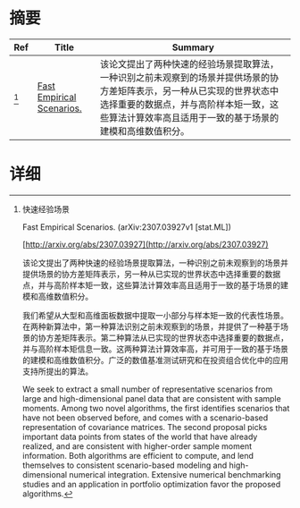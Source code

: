# 摘要

| Ref | Title | Summary |
| --- | --- | --- |
| [^1] | [Fast Empirical Scenarios.](http://arxiv.org/abs/2307.03927) | 该论文提出了两种快速的经验场景提取算法，一种识别之前未观察到的场景并提供场景的协方差矩阵表示，另一种从已实现的世界状态中选择重要的数据点，并与高阶样本矩一致，这些算法计算效率高且适用于一致的基于场景的建模和高维数值积分。 |

# 详细

[^1]: 快速经验场景

    Fast Empirical Scenarios. (arXiv:2307.03927v1 [stat.ML])

    [http://arxiv.org/abs/2307.03927](http://arxiv.org/abs/2307.03927)

    该论文提出了两种快速的经验场景提取算法，一种识别之前未观察到的场景并提供场景的协方差矩阵表示，另一种从已实现的世界状态中选择重要的数据点，并与高阶样本矩一致，这些算法计算效率高且适用于一致的基于场景的建模和高维数值积分。

    

    我们希望从大型和高维面板数据中提取一小部分与样本矩一致的代表性场景。在两种新算法中，第一种算法识别之前未观察到的场景，并提供了一种基于场景的协方差矩阵表示。第二种算法从已实现的世界状态中选择重要的数据点，并与高阶样本矩信息一致。这两种算法计算效率高，并可用于一致的基于场景的建模和高维数值积分。广泛的数值基准测试研究和在投资组合优化中的应用支持所提出的算法。

    We seek to extract a small number of representative scenarios from large and high-dimensional panel data that are consistent with sample moments. Among two novel algorithms, the first identifies scenarios that have not been observed before, and comes with a scenario-based representation of covariance matrices. The second proposal picks important data points from states of the world that have already realized, and are consistent with higher-order sample moment information. Both algorithms are efficient to compute, and lend themselves to consistent scenario-based modeling and high-dimensional numerical integration. Extensive numerical benchmarking studies and an application in portfolio optimization favor the proposed algorithms.
    

